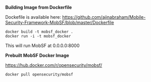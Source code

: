 **Building Image from Dockerfile**

Dockefile is available here: https://github.com/ajinabraham/Mobile-Security-Framework-MobSF/blob/master/Dockerfile

```
docker build -t mobsf_docker .
docker run -i -t mobsf_docker
```

This will run MobSF at 0.0.0.0:8000

**Prebuilt MobSF Docker Image**

https://hub.docker.com/r/opensecurity/mobsf/
```
docker pull opensecurity/mobsf
```